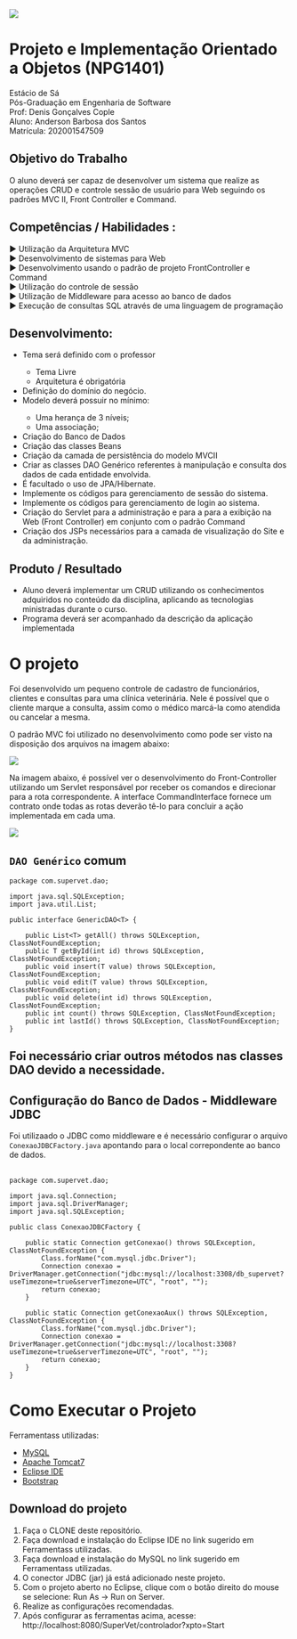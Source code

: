 <img src="https://github.com/dev-anderson-santos/com.supervet/blob/master/WebContent/img/logo_estacio.png">

# Projeto e Implementação Orientado a Objetos (NPG1401)

Estácio de Sá<br/>
Pós-Graduação em Engenharia de Software<br/>
Prof: Denis Gonçalves Cople<br/>
Aluno: Anderson Barbosa dos Santos<br/>
Matrícula: 202001547509

## Objetivo do Trabalho

O aluno deverá ser capaz de desenvolver um sistema que realize as operações CRUD e controle sessão de usuário para Web seguindo os padrões MVC II, Front Controller e Command.

## Competências / Habilidades :

  ► Utilização da Arquitetura MVC<br>
  ► Desenvolvimento de sistemas para Web<br>
  ► Desenvolvimento usando o padrão de projeto FrontController e Command<br>
  ► Utilização do controle de sessão<br>
  ► Utilização de Middleware para acesso ao banco de dados<br>
  ► Execução de consultas SQL através de uma linguagem de programação<br>


## Desenvolvimento:

<ul>
  <li>Tema será definido com o professor</li>
  <ul>
    <li>Tema Livre</li>
    <li>Arquitetura é obrigatória</li>
  </ul>
  <li>Definição do domínio do negócio.</li>
  <li>Modelo deverá possuir no mínimo:</li>
  <ul>
    <li>Uma herança de 3 níveis;</li>
    <li>Uma associação;</li>
  </ul>
  <li>Criação do Banco de Dados</li>
  <li>Criação das classes Beans</li>
  <li>Criação da camada de persistência do modelo MVCII</li>
  <li>Criar as classes DAO Genérico referentes à manipulação e consulta dos dados de cada entidade envolvida.</li>
  <li>É facultado o uso de JPA/Hibernate.</li>
  <li>Implemente os códigos para gerenciamento de sessão do sistema.</li>
  <li>Implemente os códigos para gerenciamento de login ao sistema.</li>
  <li>Criação do Servlet para a administração e para a para a exibição na Web (Front Controller) em conjunto com o padrão Command</li>
  <li>Criação dos JSPs necessários para a camada de visualização do Site e da administração.</li>
</ul>
 
## Produto / Resultado

<ul>
  <li>Aluno deverá implementar um CRUD utilizando os conhecimentos adquiridos no conteúdo da disciplina, aplicando as tecnologias ministradas durante o curso.</li>
  <li>Programa deverá ser acompanhado da descrição da aplicação implementada</li>
</ul>

# O projeto

Foi desenvolvido um pequeno controle de cadastro de funcionários, clientes e consultas para uma clínica veterinária.
Nele é possível que o cliente marque a consulta, assim como o médico marcá-la como atendida ou cancelar a mesma.

O padrão MVC foi utilizado no desenvolvimento como pode ser visto na disposição dos arquivos na imagem abaixo:

<img src="https://github.com/dev-anderson-santos/com.supervet/blob/master/WebContent/img/mvc.PNG">

Na imagem abaixo, é possível ver o desenvolvimento do Front-Controller utilizando um Servlet responsável por receber os comandos e direcionar para a rota correspondente. A interface CommandInterface fornece um contrato onde todas as rotas deverão tê-lo para concluir a ação implementada em cada uma.

<img src="https://github.com/dev-anderson-santos/com.supervet/blob/master/WebContent/img/command_front_servlet.PNG">


## `DAO Genérico` comum

```
package com.supervet.dao;

import java.sql.SQLException;
import java.util.List;

public interface GenericDAO<T> {

	public List<T> getAll() throws SQLException, ClassNotFoundException;
	public T getById(int id) throws SQLException, ClassNotFoundException;
	public void insert(T value) throws SQLException, ClassNotFoundException;
	public void edit(T value) throws SQLException, ClassNotFoundException;
	public void delete(int id) throws SQLException, ClassNotFoundException;	
	public int count() throws SQLException, ClassNotFoundException;	
	public int lastId() throws SQLException, ClassNotFoundException;
}

```
## Foi necessário criar outros métodos nas classes DAO devido a necessidade.

## Configuração do Banco de Dados - Middleware JDBC

Foi utilizaado o JDBC como middleware e é necessário configurar o arquivo `ConexaoJDBCFactory.java` apontando para o local correpondente ao banco de dados.<br/><br/>

```
package com.supervet.dao;

import java.sql.Connection;
import java.sql.DriverManager;
import java.sql.SQLException;

public class ConexaoJDBCFactory {

    public static Connection getConexao() throws SQLException, ClassNotFoundException {
        Class.forName("com.mysql.jdbc.Driver");
        Connection conexao = DriverManager.getConnection("jdbc:mysql://localhost:3308/db_supervet?useTimezone=true&serverTimezone=UTC", "root", "");
        return conexao;
    }
    
    public static Connection getConexaoAux() throws SQLException, ClassNotFoundException {
        Class.forName("com.mysql.jdbc.Driver");
        Connection conexao = DriverManager.getConnection("jdbc:mysql://localhost:3308?useTimezone=true&serverTimezone=UTC", "root", "");
        return conexao;
    }
}

```

# Como Executar o Projeto

Ferramentass utilizadas:

 - [MySQL](https://dev.mysql.com/get/Downloads/MySQLInstaller/mysql-installer-community-5.7.30.0.msi)
 - [Apache Tomcat7](https://tomcat.apache.org/download-70.cgi)
 - [Eclipse IDE](https://www.eclipse.org/downloads/download.php?file=/oomph/epp/2020-03/R/eclipse-inst-win64.exe)
 - [Bootstrap](https://getbootstrap.com/docs/4.1/getting-started/introduction/)

## Download do projeto

<ol>
  <li>Faça o CLONE deste repositório.</li>
  <li>Faça download e instalação do Eclipse IDE no link sugerido em Ferramentass utilizadas.</li>
  <li>Faça download e instalação do MySQL no link sugerido em Ferramentass utilizadas.</li>
  <li>O conector JDBC (jar) já está adicionado neste projeto.</li>
  <li>Com o projeto aberto no Eclipse, clique com o botão direito do mouse se selecione: Run As -> Run on Server.</li>
  <li>Realize as configurações recomendadas.</li>
  <li>Após configurar as ferramentas acima, acesse: http://localhost:8080/SuperVet/controlador?xpto=Start</li>
</ol>

